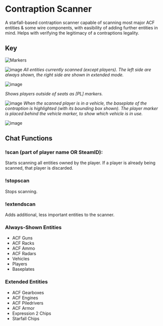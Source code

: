 # Contraption Scanner
A starfall-based contraption scanner capable of scanning most major ACF entities & some wire components, with easibility of adding further entities in mind. Helps with verifying the legitimacy of a contraptions legality.

## Key
![Markers](https://github.com/horizon-technologies/ContraptionScanner/assets/106459595/35364d35-7b98-4ac6-8108-fb35e2c8c3e1)


![image](https://github.com/horizon-technologies/ContraptionScanner/assets/106459595/a18db93f-f897-4b1f-8a0e-363d61183f0b)
*All entities currently scanned (except players). The left side are always shown, the right side are shown in extended mode.*

![image](https://github.com/horizon-technologies/ContraptionScanner/assets/106459595/e9e5306a-f6d1-49ae-b179-4ea02ef8c27d)

*Shows players outside of seats as \[PL\] markers.*

![image](https://github.com/horizon-technologies/ContraptionScanner/assets/106459595/70543e91-ffd4-43dd-9577-d290b7581a8d)
*When the scanned player is in a vehicle, the baseplate of the contraption is highlighted (with its bounding box shown). The player marker is placed  behind the vehicle marker, to show which vehicle is in use.*

![image](https://github.com/horizon-technologies/ContraptionScanner/assets/106459595/dc1eef3d-3e65-4e66-be25-9e105835a5b2)

## Chat Functions
### !scan (part of player name OR SteamID):
Starts scanning all entities owned by the player. If a player is already being scanned, that player is discarded.

### !stopscan
Stops scanning.

### !extendscan
Adds additional, less important entities to the scanner.

### Always-Shown Entities
- ACF Guns
- ACF Racks
- ACF Ammo
- ACF Radars
- Vehicles
- Players
- Baseplates

### Extended Entities
- ACF Gearboxes
- ACF Engines
- ACF Piledrivers
- ACF Armor
- Expression 2 Chips
- Starfall Chips

